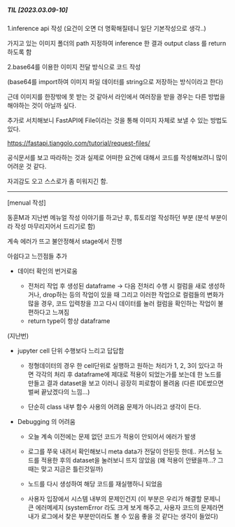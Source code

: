 ##### TIL [2023.03.09-10]



1.inference api 작성 (요건이 오면 더 명확해질테니 일단 기본작성으로 생각..)

가지고 있는 이미지 폴더의 path 지정하여 inference 한 결과 output class 를 return하도록 함



2.base64를 이용한 이미지 전달 방식으로 코드 작성

(base64를 import하여 이미지 파일 데이터를 string으로 저장하는 방식이라고 한다)

근데 이미지를 한장밖에 못 받는 것 같아서 라인에서 여러장을 받을 경우는 다른 방법을 해야하는 것이 아닐까 싶다. 

추가로 서치해보니 FastAPI에 File이라는 것을 통해 이미지 자체로 보낼 수 있는 방법도 있다.

https://fastapi.tiangolo.com/tutorial/request-files/



공식문서를 보고 따라하는 것과 실제로 어떠한 요건에 대해서 코드를 작성해보려니 많이 어려운 것 같다.

자괴감도 오고 스스로가 좀 미워지긴 함.



---

[menual 작성]

동훈M과 지난번 메뉴얼 작성 이야기를 하고난 후, 튜토리얼 작성하던 부분 (분석 부분이라 작성 마무리지어서 드리기로 함)

계속 에러가 뜨고 불안정해서 stage에서 진행

아쉽다고 느낀점들 추가 

- 데이터 확인의 번거로움
  
  - 전처리 작업 후 생성된 dataframe -> 다음 전처리 수행 시 컬럼을 새로 생성하거나, drop하는 등의 작업이 있을 때 그리고 이러한 작업으로 컬럼들의 변화가 많을 경우, 코드 입력창을 끄고 다시 데이터를 눌러 컬럼을 확인하는 작업이 불편하다고 느껴짐
  - return type이 항상 dataframe 

(지난번)

- jupyter cell 단위 수행보다 느리고 답답함
  
  - 정형데이터의 경우 한 cell단위로 실행하고 원하는 처리가 1, 2, 3이 있다고 하면 각각의 처리 후 dataframe에 제대로 적용이 되었는가를 보는데 한 노드를 만들고 결과 dataset을 보고 이러니 굉장히 피로함이 몰려옴 (다른 IDE썼으면 벌써 끝났겠다의 느낌...)
  
  - 단순히 class 내부 함수 사용의 어려움 문제가 아니라고 생각이 든다.

- Debugging 의 어려움
  
  - 오늘 계속 이전에는 문제 없던 코드가 적용이 안되어서 에러가 발생
  
  - 로그를 쭈욱 내려서 확인해보니 meta data가 전달이 안된듯 한데.. 커스텀 노드를 적용한 후의 dataset을 눌러보니 뜨지 않았음 (왜 적용이 안됐을까...? 그때는 맞고 지금은 틀린것일까)
  
  - 노드를 다시 생성하여 해당 코드를 재실행하니 되었음
  
  - 사용자 입장에서 시스템 내부의 문제인건지 (이 부분은 우리가 해결할 문제니 큰 에러메세지 (systemError 라도 크게 보게 해주고, 사용자 코드의 문제라면 내가 로그에서 찾은 부분만이라도 볼 수 있음 좋을 것 같다는 생각이 들었다)
